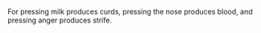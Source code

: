 For pressing milk produces curds, pressing the nose produces blood, and pressing anger produces strife.
